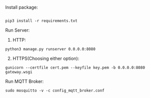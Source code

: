 Install package:

```

pip3 install -r requirements.txt

```

Run Server:

1. HTTP:
```
python3 manage.py runserver 0.0.0.0:8080
```
2. HTTPS(Choosing either option):
```
gunicorn --certfile cert.pem --keyfile key.pem -b 0.0.0.0:8080 gateway.wsgi
```
Run MQTT Broker:
```
sudo mosquitto -v -c config_mqtt_broker.conf
```